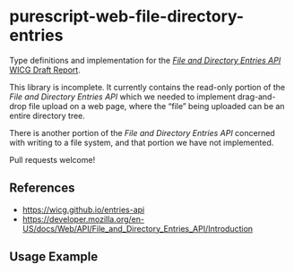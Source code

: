 # purescript-web-file-directory-entries

Type definitions and implementation for the
[*File and Directory Entries API* WICG Draft Report](https://wicg.github.io/entries-api).

This library is incomplete. It currently contains the read-only portion of the
*File and Directory Entries API* which
we needed to implement drag-and-drop file upload on a web page, where the
“file” being uploaded can be an entire directory tree.

There is another portion of the *File and Directory Entries API* concerned
with writing to a file system, and that portion we have not implemented.

Pull requests welcome!

## References

* https://wicg.github.io/entries-api
* https://developer.mozilla.org/en-US/docs/Web/API/File_and_Directory_Entries_API/Introduction


## Usage Example


